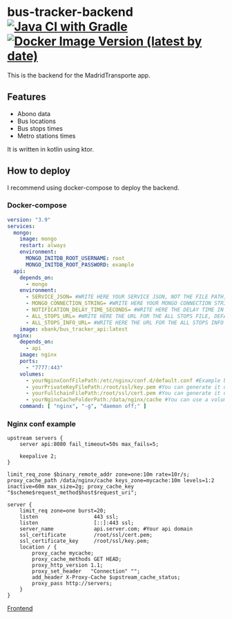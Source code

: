 # bus-tracker-backend [![Java CI with Gradle](https://github.com/xBaank/bus-tracker-back/actions/workflows/gradle.yml/badge.svg)](https://github.com/xBaank/bus-tracker-back/actions/workflows/gradle.yml) [![Docker Image Version (latest by date)](https://img.shields.io/docker/v/xbank/bus_tracker_api)](https://hub.docker.com/repository/docker/xbank/bus_tracker_api/general)

This is the backend for the MadridTransporte app.

## Features

- Abono data
- Bus locations
- Bus stops times
- Metro stations times

It is written in kotlin using ktor.

## How to deploy

I recommend using docker-compose to deploy the backend.

### Docker-compose

```yaml
version: "3.9"
services:
  mongo:
    image: mongo
    restart: always
    environment:
      MONGO_INITDB_ROOT_USERNAME: root
      MONGO_INITDB_ROOT_PASSWORD: example
  api:
    depends_on:
      - mongo
    environment:
      - SERVICE_JSON= #WRITE HERE YOUR SERVICE JSON, NOT THE FILE PATH, You can get it from https://console.firebase.google.com/u/0/project/YOUR_PROJECT/settings/serviceaccounts/adminsdk
      - MONGO_CONNECTION_STRING= #WRITE HERE YOUR MONGO CONNECTION STRING
      - NOTIFICATION_DELAY_TIME_SECONDS= #WRITE HERE THE DELAY TIME IN SECONDS FOR THE NOTIFICATION SERVICE, DEFAULT IS 60
      - ALL_STOPS_URL= #WRITE HERE THE URL FOR THE ALL STOPS FILE, DEFAULT IS https://raw.githubusercontent.com/xBaank/bus-tracker-static/main/stops.json
      - ALL_STOPS_INFO_URL= #WRITE HERE THE URL FOR THE ALL STOPS INFO FILE, DEFAULT IS https://raw.githubusercontent.com/xBaank/bus-tracker-static/main/stops-info.json
    image: xbank/bus_tracker_api:latest
  nginx:
    depends_on:
      - api
    image: nginx
    ports:
      - "7777:443"
    volumes:
      - yourNginxConfFilePath:/etc/nginx/conf.d/default.conf #Example below
      - yourPrivateKeyFilePath:/root/ssl/key.pem #You can generate it using letsencrypt
      - yourFullchainFilePath:/root/ssl/cert.pem #You can generate it using letsencrypt
      - yourNginxCacheFolderPath:/data/nginx/cache #You can use a volume to persist cache
    command: [ "nginx", "-g", "daemon off;" ]
```

### Nginx conf example

```nginx
upstream servers {
    server api:8080 fail_timeout=50s max_fails=5;

    keepalive 2;
}

limit_req_zone $binary_remote_addr zone=one:10m rate=10r/s;
proxy_cache_path /data/nginx/cache keys_zone=mycache:10m levels=1:2 inactive=60m max_size=2g; proxy_cache_key "$scheme$request_method$host$request_uri";

server {
    limit_req zone=one burst=20;
    listen                  443 ssl;
    listen                  [::]:443 ssl;
    server_name             api.server.com; #Your api domain
    ssl_certificate         /root/ssl/cert.pem;
    ssl_certificate_key     /root/ssl/key.pem;
    location / {  
        proxy_cache mycache;
        proxy_cache_methods GET HEAD;
        proxy_http_version 1.1;
        proxy_set_header   "Connection" "";
        add_header X-Proxy-Cache $upstream_cache_status;    
        proxy_pass http://servers;
    }
}
```

[Frontend](https://github.com/xBaank/bus-tracker-front)
